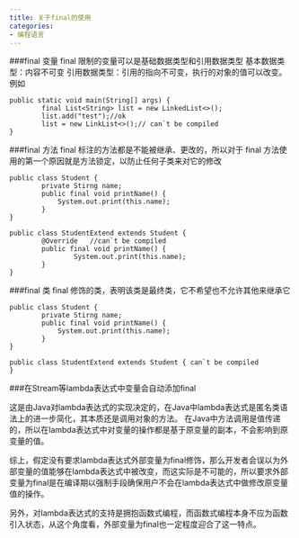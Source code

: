 ```yaml
---
title: 关于final的使用
categories:
- 编程语言
---
```

###final 变量
final 限制的变量可以是基础数据类型和引用数据类型
基本数据类型：内容不可变
引用数据类型：引用的指向不可变，执行的对象的值可以改变。例如
```
public static void main(String[] args) {
		final List<String> list = new LinkedList<>();
		list.add("test");//ok
		list = new LinkList<>();// can`t be compiled
}
```

###final 方法
final 标注的方法都是不能被继承、更改的，所以对于 final 方法使用的第一个原因就是方法锁定，以防止任何子类来对它的修改
```
public class Student {
		private Stirng name;
		public final void printName() {
			System.out.print(this.name);
		}
}

public class StudentExtend extends Student {
		@Override   //can`t be compiled
		public final void printName() {
				System.out.print(this.name);
		}
}
```

###final 类
final 修饰的类，表明该类是最终类，它不希望也不允许其他来继承它
```
public class Student {
		private Stirng name;
		public final void printName() {
			System.out.print(this.name);
		}
}

public class StudentExtend extends Student { can`t be compiled
}
```

###在Stream等lambda表达式中变量会自动添加final

这是由Java对lambda表达式的实现决定的，在Java中lambda表达式是匿名类语法上的进一步简化，其本质还是调用对象的方法。 
在Java中方法调用是值传递的，所以在lambda表达式中对变量的操作都是基于原变量的副本，不会影响到原变量的值。

综上，假定没有要求lambda表达式外部变量为final修饰，那么开发者会误以为外部变量的值能够在lambda表达式中被改变，而这实际是不可能的，所以要求外部变量为final是在编译期以强制手段确保用户不会在lambda表达式中做修改原变量值的操作。

另外，对lambda表达式的支持是拥抱函数式编程，而函数式编程本身不应为函数引入状态，从这个角度看，外部变量为final也一定程度迎合了这一特点。
